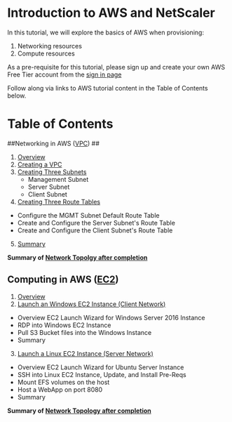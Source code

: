 # Introduction to AWS and NetScaler
In this tutorial, we will explore the basics of AWS when provisioning:

1. Networking resources
2. Compute resources

As a pre-requisite for this tutorial, please sign up and create your own AWS Free Tier account from the [sign in page](https://console.aws.amazon.com/console/home)

Follow along via links to AWS tutorial content in the Table of Contents below. 

# Table of Contents

##Networking in AWS ([VPC](./VPC#VPC)) ##
1. [Overview](/VPC#VPC-Overview)
2. [Creating a VPC](/VPC#VPC-Wizard)
3. [Creating Three Subnets](./VPC#VPC-Subnets)
    * Management Subnet
    * Server Subnet
    * Client Subnet
4. [Creating Three Route Tables](./VPC#Route-Tables)
  * Configure the MGMT Subnet Default Route Table
  * Create and Configure the Server Subnet's Route Table
  * Create and Configure the Client Subnet's Route Table
5. [Summary](./VPC#VPC-Summary)

**Summary of [Network Topolgy after completion](VPC/images/Base-NTW-Topology.jpg)**

## Computing in AWS ([EC2](./EC2#EC2)) ##
1. [Overview](./EC2#EC2-Overview)
2. [Launch an Windows EC2 Instance (Client Network)](./EC2/Windows-EC2/README.md#EC2-Windows)
  * Overview EC2 Launch Wizard for Windows Server 2016 Instance
  * RDP into Windows EC2 Instance
  * Pull S3 Bucket files into the Windows Instance
  * Summary
3. [Launch a Linux EC2 Instance (Server Network)](./EC2/Ubuntu-EC2/README.md#Linux-EC2)
  * Overview EC2 Launch Wizard for Ubuntu Server Instance
  * SSH into Linux EC2 Instance, Update, and Install Pre-Reqs
  * Mount EFS volumes on the host
  * Host a WebApp on port 8080
  * Summary

**Summary of [Network Topology after completion](VPC/images/NS-NTW-Topology.png)**


  
  
